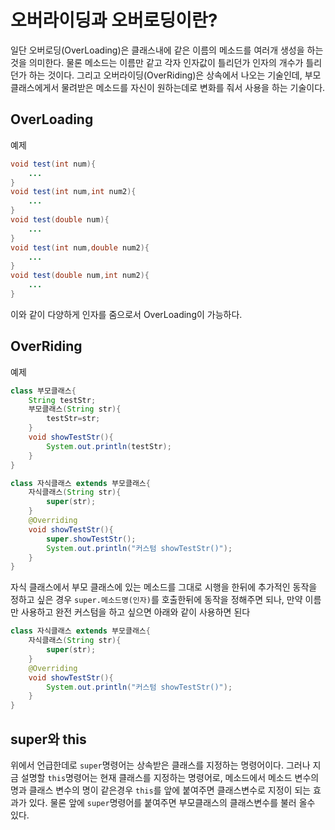 # 오버라이딩과 오버로딩이란?

일단 오버로딩(OverLoading)은 클래스내에 같은 이름의 메소드를 여러개 생성을 하는 것을 의미한다. 물론 메소드는 이름만 같고 각자 인자값이 틀리던가 인자의 개수가 틀리던가 하는 것이다. 그리고 오버라이딩(OverRiding)은 상속에서 나오는 기술인데, 부모클래스에게서 물려받은 메소드를 자신이 원하는데로 변화를 줘서 사용을 하는 기술이다.

## OverLoading

예제
```java
void test(int num){
    ...
}
void test(int num,int num2){
    ...
}
void test(double num){
    ...
}
void test(int num,double num2){
    ...
}
void test(double num,int num2){
    ...
}
```
이와 같이 다양하게 인자를 줌으로서 OverLoading이 가능하다.

## OverRiding
예제
```java
class 부모클래스{
    String testStr;
    부모클래스(String str){
        testStr=str;
    }
    void showTestStr(){
        System.out.println(testStr);
    }
}

class 자식클래스 extends 부모클래스{
    자식클래스(String str){
        super(str);
    }
    @Overriding
    void showTestStr(){
        super.showTestStr();
        System.out.println("커스텀 showTestStr()");
    }
}
```
자식 클래스에서 부모 클래스에 있는 메소드를 그대로 시행을 한뒤에 추가적인 동작을 정하고 싶은 경우 ```super.메소드명(인자)```를 호출한뒤에 동작을 정해주면 되나, 만약 이름만 사용하고 완전 커스텀을 하고 싶으면 아래와 같이 사용하면 된다
```java
class 자식클래스 extends 부모클래스{
    자식클래스(String str){
        super(str);
    }
    @Overriding
    void showTestStr(){
        System.out.println("커스텀 showTestStr()");
    }
}
```

## super와 this

위에서 언급한데로 ```super```명령어는 상속받은 클래스를 지정하는 명령어이다. 그러나 지금 설명할 ```this```명령어는 현재 클래스를 지정하는 명령어로, 메소드에서 메소드 변수의 명과 클래스 변수의 명이 같은경우 ```this```를 앞에 붙여주면 클래스변수로 지정이 되는 효과가 있다. 물론 앞에 ```super```명령어를 붙여주면 부모클래스의 클래스변수를 불러 올수 있다.